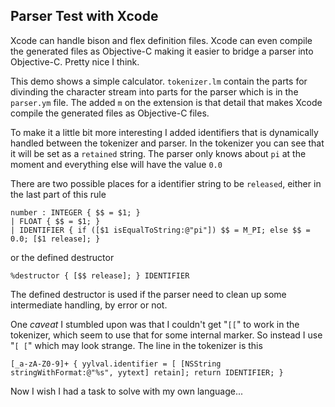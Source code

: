 ## Parser Test with Xcode

Xcode can handle bison and flex definition files. Xcode can even compile the generated files as Objective-C making it easier to bridge a parser into Objective-C. Pretty nice I think.

This demo shows a simple calculator. `tokenizer.lm` contain the parts for divinding the character stream into parts for the parser which is in the `parser.ym` file. The added `m` on the extension is that detail that makes Xcode compile the generated files as Objective-C files.

To make it a little bit more interesting I added identifiers that is dynamically handled between the tokenizer and parser. In the tokenizer you can see that it will be set as a `retained` string. The parser only knows about `pi` at the moment and everything else will have the value `0.0` 

There are two possible places for a identifier string to be `released`, either in the last part of this rule

    number : INTEGER { $$ = $1; }
    | FLOAT { $$ = $1; }
    | IDENTIFIER { if ([$1 isEqualToString:@"pi"]) $$ = M_PI; else $$ = 0.0; [$1 release]; }

or the defined destructor

    %destructor { [$$ release]; } IDENTIFIER 

The defined destructor is used if the parser need to clean up some intermediate handling, by error or not.

One *caveat* I stumbled upon was that I couldn't get "`[[`" to work in the tokenizer, which seem to use that for some internal marker. So instead I use "`[ [`" which may look strange. The line in the tokenizer is this

    [_a-zA-Z0-9]+ { yylval.identifier = [ [NSString stringWithFormat:@"%s", yytext] retain]; return IDENTIFIER; }

Now I wish I had a task to solve with my own language...
